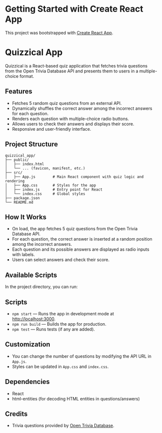 # Getting Started with Create React App

This project was bootstrapped with [Create React App](https://github.com/facebook/create-react-app).

# Quizzical App

Quizzical is a React-based quiz application that fetches trivia questions from the Open Trivia Database API and presents them to users in a multiple-choice format.

## Features

- Fetches 5 random quiz questions from an external API.
- Dynamically shuffles the correct answer among the incorrect answers for each question.
- Renders each question with multiple-choice radio buttons.
- Allows users to check their answers and displays their score.
- Responsive and user-friendly interface.

## Project Structure

```
quizzical_app/
├── public/
│   ├── index.html
│   └── ... (favicon, manifest, etc.)
├── src/
│   ├── App.js        # Main React component with quiz logic and rendering
│   ├── App.css       # Styles for the app
│   ├── index.js      # Entry point for React
│   └── index.css     # Global styles
├── package.json
└── README.md
```

## How It Works

- On load, the app fetches 5 quiz questions from the Open Trivia Database API.
- For each question, the correct answer is inserted at a random position among the incorrect answers.
- Each question and its possible answers are displayed as radio inputs with labels.
- Users can select answers and check their score.

## Available Scripts

In the project directory, you can run:

## Scripts

- `npm start` — Runs the app in development mode at [http://localhost:3000](http://localhost:3000).
- `npm run build` — Builds the app for production.
- `npm test` — Runs tests (if any are added).

## Customization

- You can change the number of questions by modifying the API URL in `App.js`.
- Styles can be updated in `App.css` and `index.css`.

## Dependencies

- React
- html-entities (for decoding HTML entities in questions/answers)

## Credits

- Trivia questions provided by [Open Trivia Database](https://opentdb.com/).